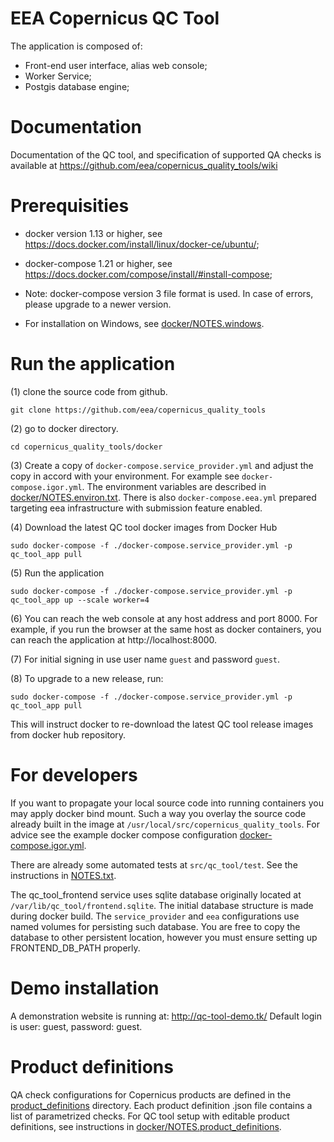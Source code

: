 # EEA Copernicus QC Tool

The application is composed of:
* Front-end user interface, alias web console;
* Worker Service;
* Postgis database engine;

# Documentation

Documentation of the QC tool, and specification of supported QA checks is available at https://github.com/eea/copernicus_quality_tools/wiki


# Prerequisities

* docker version 1.13 or higher, see https://docs.docker.com/install/linux/docker-ce/ubuntu/;
* docker-compose 1.21 or higher, see https://docs.docker.com/compose/install/#install-compose;

* Note: docker-compose version 3 file format is used. In case of errors, please upgrade to a newer version.

* For installation on Windows, see [docker/NOTES.windows](docker/NOTES.windows.md).

# Run the application

(1) clone the source code from github.

```
git clone https://github.com/eea/copernicus_quality_tools
```

(2) go to docker directory.

```
cd copernicus_quality_tools/docker
```

(3) Create a copy of `docker-compose.service_provider.yml` and adjust the copy in accord with your environment.  For example see `docker-compose.igor.yml`.  The environment variables are described in [docker/NOTES.environ.txt](docker/NOTES.environ.txt).  There is also `docker-compose.eea.yml` prepared targeting eea infrastructure with submission feature enabled.

(4) Download the latest QC tool docker images from Docker Hub
```
sudo docker-compose -f ./docker-compose.service_provider.yml -p qc_tool_app pull
```

(5) Run the application

```
sudo docker-compose -f ./docker-compose.service_provider.yml -p qc_tool_app up --scale worker=4
```

(6) You can reach the web console at any host address and port 8000.  For example, if you run the browser at the same host as docker containers, you can reach the application at http://localhost:8000. 

(7) For initial signing in use user name `guest` and password `guest`.

(8) To upgrade to a new release, run:
```
sudo docker-compose -f ./docker-compose.service_provider.yml -p qc_tool_app pull
```
This will instruct docker to re-download the latest QC tool release images from docker hub repository.

# For developers

If you want to propagate your local source code into running containers you may apply docker bind mount.
Such a way you overlay the source code already built in the image at `/usr/local/src/copernicus_quality_tools`.
For advice see the example docker compose configuration [docker-compose.igor.yml](docker/docker-compose.igor.yml).

There are already some automated tests at `src/qc_tool/test`.
See the instructions in [NOTES.txt](src/qc_tool/test/NOTES.txt).

The qc_tool_frontend service uses sqlite database originally located at `/var/lib/qc_tool/frontend.sqlite`.
The initial database structure is made during docker build.
The `service_provider` and `eea` configurations use named volumes for persisting such database.
You are free to copy the database to other persistent location, however you must ensure setting up FRONTEND_DB_PATH properly.

# Demo installation

A demonstration website is running at: http://qc-tool-demo.tk/ Default login is user: guest, password: guest.

# Product definitions

QA check configurations for Copernicus products are defined in the [product_definitions](product_definitions) directory. Each product definition .json file contains a list of parametrized checks. For QC tool setup with editable product definitions, see instructions in [docker/NOTES.product_definitions](docker/NOTES.product_definitions.md).
